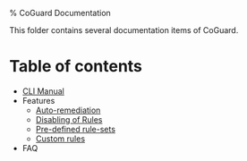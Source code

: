 % CoGuard Documentation

This folder contains several documentation items of CoGuard.

# Table of contents

- [CLI Manual](./cli/cli_man.md)
- Features
  - [Auto-remediation](./features/auto_remediation.md)
  - [Disabling of Rules](./features/disable_rules.md)
  - [Pre-defined rule-sets](./features/pre_defined_rules.md)
  - [Custom rules](./features/custom_rules.md)
- FAQ
